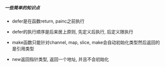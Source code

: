 ##### 一些简单的知识点
+ defer是在函数return, painc之前执行

+ defer的执行顺序是后来居上原则, 先定义后执行, 后定义限执行

+ make函数只能针对channel, map, slice, make会自动初始化类型然后返回的是引用类型

+ new返回指针类型, 返回一个地址, 并且不会初始化